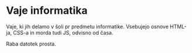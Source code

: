 # Vaje informatika
Vaje, ki jih delamo v šoli pr predmetu informatike.
Vsebujejo osnove HTML-ja, CSS-a in morda tudi JS, odvisno od časa.

Raba datotek prosta.
